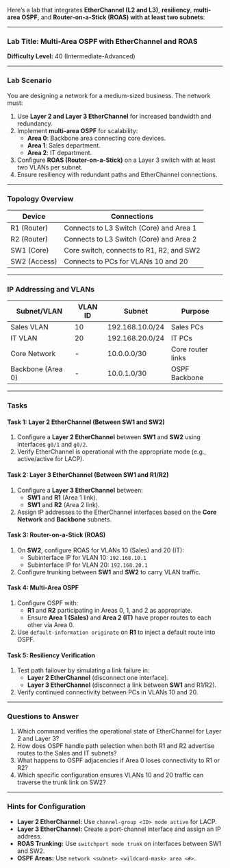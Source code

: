 Here’s a lab that integrates **EtherChannel (L2 and L3)**, **resiliency**, **multi-area OSPF**, and **Router-on-a-Stick (ROAS) with at least two subnets**:

---

### **Lab Title: Multi-Area OSPF with EtherChannel and ROAS**
**Difficulty Level:** 40 (Intermediate-Advanced)

---

### **Lab Scenario**
You are designing a network for a medium-sized business. The network must:
1. Use **Layer 2 and Layer 3 EtherChannel** for increased bandwidth and redundancy.
2. Implement **multi-area OSPF** for scalability:
   - **Area 0**: Backbone area connecting core devices.
   - **Area 1**: Sales department.
   - **Area 2**: IT department.
3. Configure **ROAS (Router-on-a-Stick)** on a Layer 3 switch with at least two VLANs per subnet.
4. Ensure resiliency with redundant paths and EtherChannel connections.

---

### **Topology Overview**
| **Device**  | **Connections**                          |
|-------------|------------------------------------------|
| R1 (Router) | Connects to L3 Switch (Core) and Area 1  |
| R2 (Router) | Connects to L3 Switch (Core) and Area 2  |
| SW1 (Core)  | Core switch, connects to R1, R2, and SW2 |
| SW2 (Access)| Connects to PCs for VLANs 10 and 20      |

---

### **IP Addressing and VLANs**

| **Subnet/VLAN** | **VLAN ID** | **Subnet**        | **Purpose**          |
|------------------|-------------|-------------------|----------------------|
| Sales VLAN       | 10          | 192.168.10.0/24  | Sales PCs            |
| IT VLAN          | 20          | 192.168.20.0/24  | IT PCs               |
| Core Network     | -           | 10.0.0.0/30      | Core router links    |
| Backbone (Area 0)| -           | 10.0.1.0/30      | OSPF Backbone        |

---

### **Tasks**

#### **Task 1: Layer 2 EtherChannel (Between SW1 and SW2)**
1. Configure a **Layer 2 EtherChannel** between **SW1** and **SW2** using interfaces `g0/1` and `g0/2`.
2. Verify EtherChannel is operational with the appropriate mode (e.g., active/active for LACP).

#### **Task 2: Layer 3 EtherChannel (Between SW1 and R1/R2)**
1. Configure a **Layer 3 EtherChannel** between:
   - **SW1** and **R1** (Area 1 link).
   - **SW1** and **R2** (Area 2 link).
2. Assign IP addresses to the EtherChannel interfaces based on the **Core Network** and **Backbone** subnets.

#### **Task 3: Router-on-a-Stick (ROAS)**
1. On **SW2**, configure ROAS for VLANs 10 (Sales) and 20 (IT):
   - Subinterface IP for VLAN 10: `192.168.10.1`
   - Subinterface IP for VLAN 20: `192.168.20.1`
2. Configure trunking between **SW1** and **SW2** to carry VLAN traffic.

#### **Task 4: Multi-Area OSPF**
1. Configure OSPF with:
   - **R1** and **R2** participating in Areas 0, 1, and 2 as appropriate.
   - Ensure **Area 1 (Sales)** and **Area 2 (IT)** have proper routes to each other via Area 0.
2. Use `default-information originate` on **R1** to inject a default route into OSPF.

#### **Task 5: Resiliency Verification**
1. Test path failover by simulating a link failure in:
   - **Layer 2 EtherChannel** (disconnect one interface).  
   - **Layer 3 EtherChannel** (disconnect a link between **SW1** and R1/R2).
2. Verify continued connectivity between PCs in VLANs 10 and 20.

---

### **Questions to Answer**
1. Which command verifies the operational state of EtherChannel for Layer 2 and Layer 3?  
2. How does OSPF handle path selection when both R1 and R2 advertise routes to the Sales and IT subnets?  
3. What happens to OSPF adjacencies if Area 0 loses connectivity to R1 or R2?  
4. Which specific configuration ensures VLANs 10 and 20 traffic can traverse the trunk link on SW2?  

---

### **Hints for Configuration**
- **Layer 2 EtherChannel:** Use `channel-group <ID> mode active` for LACP.
- **Layer 3 EtherChannel:** Create a port-channel interface and assign an IP address.
- **ROAS Trunking:** Use `switchport mode trunk` on interfaces between SW1 and SW2.
- **OSPF Areas:** Use `network <subnet> <wildcard-mask> area <#>`.


